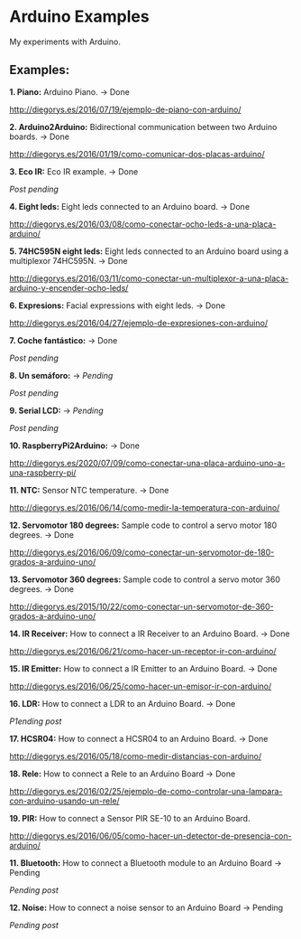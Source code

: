 # Arduino Examples

My experiments with Arduino.

## Examples:

**1. Piano:** Arduino Piano. -> Done

http://diegorys.es/2016/07/19/ejemplo-de-piano-con-arduino/

**2. Arduino2Arduino:** Bidirectional communication between two Arduino boards. -> Done

http://diegorys.es/2016/01/19/como-comunicar-dos-placas-arduino/

**3. Eco IR:** Eco IR example. -> Done

*Post pending*

**4. Eight leds:** Eight leds connected to an Arduino board. -> Done

http://diegorys.es/2016/03/08/como-conectar-ocho-leds-a-una-placa-arduino/

**5. 74HC595N eight leds:** Eight leds connected to an Arduino board using a multiplexor 74HC595N. -> Done

http://diegorys.es/2016/03/11/como-conectar-un-multiplexor-a-una-placa-arduino-y-encender-ocho-leds/

**6. Expresions:** Facial expressions with eight leds. -> Done

http://diegorys.es/2016/04/27/ejemplo-de-expresiones-con-arduino/

**7. Coche fantástico:** -> Done

*Post pending*

**8. Un semáforo:** -> *Pending*

*Post pending*

**9. Serial LCD:** -> *Pending*

*Post pending*

**10. RaspberryPi2Arduino:** -> Done

http://diegorys.es/2020/07/09/como-conectar-una-placa-arduino-uno-a-una-raspberry-pi/

**11. NTC:** Sensor NTC temperature. -> Done

http://diegorys.es/2016/06/14/como-medir-la-temperatura-con-arduino/

**12. Servomotor 180 degrees:** Sample code to control a servo motor 180 degrees. -> Done

http://diegorys.es/2016/06/09/como-conectar-un-servomotor-de-180-grados-a-arduino-uno/

**13. Servomotor 360 degrees:** Sample code to control a servo motor 360 degrees. -> Done

http://diegorys.es/2015/10/22/como-conectar-un-servomotor-de-360-grados-a-arduino-uno/


**14. IR Receiver:** How to connect a IR Receiver to an Arduino Board. -> Done

http://diegorys.es/2016/06/21/como-hacer-un-receptor-ir-con-arduino/

**15. IR Emitter:** How to connect a IR Emitter to an Arduino Board. -> Done

http://diegorys.es/2016/06/25/como-hacer-un-emisor-ir-con-arduino/

**16. LDR:** How to connect a LDR to an Arduino Board. -> Done

*P1ending post*

**17. HCSR04:** How to connect a HCSR04 to an Arduino Board. -> Done

http://diegorys.es/2016/05/18/como-medir-distancias-con-arduino/

**18. Rele:** How to connect a Rele to an Arduino Board -> Done

http://diegorys.es/2016/02/25/ejemplo-de-como-controlar-una-lampara-con-arduino-usando-un-rele/

**19. PIR:** How to connect a Sensor PIR SE-10 to an Arduino Board.

http://diegorys.es/2016/06/05/como-hacer-un-detector-de-presencia-con-arduino/

**11. Bluetooth:**  How to connect a Bluetooth module to an Arduino Board -> Pending

*Pending post*

**12. Noise:** How to connect a noise sensor to an Arduino Board -> Pending

*Pending post*